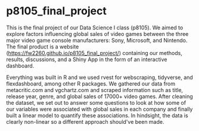 # p8105_final_project

This is the final project of our Data Science I class (p8105). We aimed to explore factors influencing global sales of video games between the three major video game console manufacturers: Sony, Microsoft, and Nintendo. The final product is a website (https://fw2260.github.io/p8105_final_project/) containing our methods, results, discussions, and a Shiny App in the form of an interactive dashboard. 

Everything was built in R and we used rvest for webscraping, tidyverse, and flexdashboard, among other R packages. We gathered our data from metacritic.com and vgchartz.com and scraped information such as title, release year, genre, and global sales of 17000+ video games. After cleaning the dataset, we set out to answer some questions to look at how some of our variables were associated with global sales in each company and finally built a linear model to quantify these associations. In hindsight, the data is clearly non-linear so a different approach should've been made.
